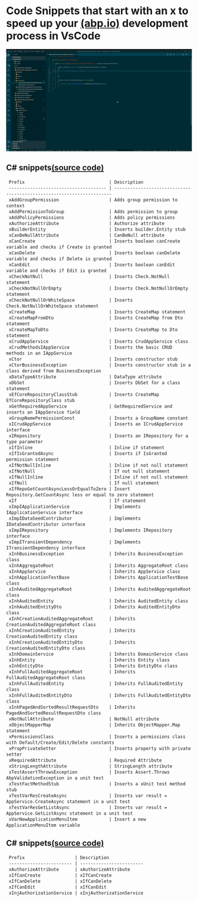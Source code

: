 # Code Snippets that start with an x to speed up your [(abp.io)](https://abp.io/) development process in VsCode

![ABPx in Action!](images/abpx_in_action.gif "ABPx - Code snippets that start with an 'x' - in Action!")

## C# snippets[(source code)](https://github.com/bartvanhoey/ABPx/blob/master/snippets/csharp.json)

     Prefix                                | Description                                                          
     ------------------------------------- | --------------------------------------------------------------------- 
     xAddGroupPermission                   | Adds group permission to context                                     
     xAddPermissionToGroup                 | Adds permission to group                                             
     xAddPolicyPermissions                 | Adds policy permissions                                              
     xAuthorizeAttribute                   | Authorize attribute                                                  
     xBuilderEntity                        | Inserts builder.Entity stub                                          
     xCanBeNullAttribute                   | CanBeNull attribute                                                  
     xCanCreate                            | Inserts boolean canCreate variable and checks if Create is granted   
     xCanDelete                            | Inserts boolean canDelete variable and checks if Delete is granted   
     xCanEdit                              | Inserts boolean canEdit variable and checks if Edit is granted       
     xCheckNotNull                         | Inserts Check.NotNull statement                                      
     xCheckNotNullOrEmpty                  | Inserts Check.NotNullOrEmpty statement                               
     xCheckNotNullOrWhiteSpace             | Inserts Check.NotNullOrWhiteSpace statement                          
     xCreateMap                            | Inserts CreateMap statement                                          
     xCreateMapFromDto                     | Inserts CreateMap from Dto statement                                 
     xCreateMapToDto                       | Inserts CreateMap to Dto statement                                   
     xCrudAppService                       | Inserts CrudAppService class                                         
     xCrudMethodsIAppService               | Inserts the basic CRUD methods in an IAppService                     
     xCtor                                 | Inserts constructor stub                                             
     xCtorBusinessException                | Inserts constructor stub in a class derived from BusinessException   
     xDataTypeAttribute                    | DataType attribute                                                   
     xDbSet                                | Inserts DbSet for a class statement                                  
     xEfCoreRepositoryClassStub            | Inserts CreateMap EfCoreRepositoryClass stub                         
     xGetRequiredAppService                | GetRequiredService and inserts an IAppService field                  
     xGroupNamePermissionConst             | Inserts a GroupName constant                                         
     xICrudAppService                      | Inserts an ICrudAppService interface                                 
     xIRepository                          | Inserts an IRepository for a type parameter                          
     xIfInline                             | Inline if statement                                                  
     xIfIsGrantedAsync                     | Inserts if IsGranted permission statement                            
     xIfNotNullInline                      | Inline if not null statement                                         
     xIfNotNull                            | If not null statement                                                
     xIfNullInline                         | Inline if not null statement                                         
     xIfNull                               | If null statement                                                    
     xIfRepoGetCountAsyncLessOrEqualToZero | Insert Repository.GetCountAsync less or equal to zero statement      
     xIf                                   | If statement                                                         
     xImpIApplicationService               | Implements IApplicationService interface                             
     xImpIDataSeedContributor              | Implements IDataSeedContributor interface                            
     xImpIRepository                       | Implements IRepository interface                                     
     xImpITransientDependency              | Implements ITransientDependency interface                            
     xInhBusinessException                 | Inherits BusinessException class                                     
     xInhAggregateRoot                     | Inherits AggregateRoot class                                         
     xInhAppService                        | Inherits AppService class                                            
     xInhApplicationTestBase               | Inherits ApplicationTestBase class                                   
     xInhAuditedAggregateRoot              | Inherits AuditedAggregateRoot class                                  
     xInhAuditedEntity                     | Inherits AuditedEntity class                                         
     xInhAuditedEntityDto                  | Inherits AuditedEntityDto class                                      
     xInhCreationAuditedAggregateRoot      | Inherits CreationAuditedAggregateRoot class                          
     xInhCreationAuditedEntity             | Inherits CreationAuditedEntity class                                 
     xInhCreationAuditedEntityDto          | Inherits CreationAuditedEntityDto class                              
     xInhDomainService                     | Inherits DomainService class                                         
     xInhEntity                            | Inherits Entity class                                                
     xInhEntityDto                         | Inherits EntityDto class                                             
     xInhFullAuditedAggregateRoot          | Inherits FullAuditedAggregateRoot class                              
     xInhFullAuditedEntity                 | Inherits FullAuditedEntity class                                     
     xInhFullAuditedEntityDto              | Inherits FullAuditedEntityDto class                                  
     xInhPagedAndSortedResultRequestDto    | Inherits PagedAndSortedResultRequestDto class                        
     xNotNullAttribute                     | NotNull attribute                                                    
     xObjectMapperMap                      | Inherits ObjectMapper.Map statement                                  
     xPermissionsClass                     | Inserts a permissions class with Default/Create/Edit/Delete constants
     xPropPrivateSetter                    | Inserts property with private setter                                 
     xRequiredAttribute                    | Required Attribute                                                   
     xStringLengthAttribute                | StringLength attribute                                               
     xTestAssertThrowsException            | Inserts Assert.Throws AbpValidationException in a unit test          
     xTestFactMethodStub                   | Inserts a xUnit test method stub                                     
     xTestVarResCreateAsync                | Inserts var result = AppService.CreateAsync statement in a unit test 
     xTestVarResGetListAsync               | Inserts var result = AppService.GetListAsync statement in a unit test
     xVarNewApplicationMenuItem            | Insert a new ApplicationMenuItem variable                            

## C# snippets[(source code)](https://github.com/bartvanhoey/ABPx/blob/master/snippets/csharp.json)

     Prefix                   | Description             
     ------------------------ | ------------------------ 
     xAuthorizeAttribute      | xAuthorizeAttribute     
     xIfCanCreate             | xIfCanCreate            
     xIfCanDelete             | xIfCanDelete            
     xIfCanEdit               | xIfCanEdit              
     xInjAuthorizationService | xInjAuthorizationService


